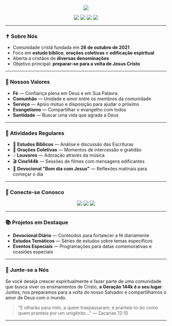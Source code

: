 <p align="center">
  <img src="https://readme-typing-svg.herokuapp.com/?color=475437&size=35&center=true&vCenter=true&width=1000&lines=Seja+bem-vindo+à+Geração+144k!+✝️" />
</p>

<div align="center">
  <img src="https://img.shields.io/badge/Comunidade%20Cristã-1d232e?style=flat-square&logo=discord&logoColor=475437"/>
  <img src="https://img.shields.io/badge/Estudo%20Bíblico%20Diário-1d232e?style=flat-square&logo=book&logoColor=475437"/>
  <img src="https://img.shields.io/badge/Devocionais%20e%20Orações-1d232e?style=flat-square&logo=pray&logoColor=475437"/>
  <img src="https://img.shields.io/badge/Preparação%20para%20a%20Volta%20de%20Cristo-1d232e?style=flat-square&logo=church&logoColor=475437"/>
</div>

---

### ✝️ Sobre Nós

- Comunidade cristã fundada em **26 de outubro de 2021**
- Foco em **estudo bíblico**, **orações coletivas** e **edificação espiritual**
- Aberta a cristãos de **diversas denominações**
- Objetivo principal: **preparar-se para a volta de Jesus Cristo**

---

### 🙌 Nossos Valores

- **Fé** — Confiança plena em Deus e em Sua Palavra
- **Comunhão** — Unidade e amor entre os membros da comunidade
- **Serviço** — Apoio mútuo e disposição para ajudar o próximo
- **Evangelismo** — Compartilhar o evangelho com todos
- **Santidade** — Buscar uma vida que agrada a Deus

---

### 📌 Atividades Regulares

- 📖 **Estudos Bíblicos** — Análise e discussão das Escrituras
- 🙏 **Orações Coletivas** — Momentos de intercessão e gratidão
- 🎶 **Louvores** — Adoração através da música
- 🎬 **Cine144k** — Sessões de filmes com mensagens edificantes
- 🌅 **Devocional "Bom dia com Jesus"** — Reflexões matinais para começar o dia

---

### 🔗 Conecte-se Conosco

<p align="center">
  <a href="https://discord.gg/geracao144k"><img src="https://img.shields.io/badge/Discord-1d232e?style=for-the-badge&logo=discord&logoColor=475437"></a>
  <a href="https://www.youtube.com/@Geracao144k"><img src="https://img.shields.io/badge/YouTube-1d232e?style=for-the-badge&logo=youtube&logoColor=475437"></a>
  <a href="https://www.tiktok.com/@geracao.144k"><img src="https://img.shields.io/badge/TikTok-1d232e?style=for-the-badge&logo=tiktok&logoColor=475437"></a>
</p>

---

### 📚 Projetos em Destaque

- **Devocional Diário** — Conteúdos para fortalecer a fé diariamente
- **Estudos Temáticos** — Séries de estudos sobre temas específicos
- **Eventos Especiais** — Programações para datas comemorativas e ocasiões especiais

---

### 🤝 Junte-se a Nós

Se você deseja crescer espiritualmente e fazer parte de uma comunidade que busca viver os ensinamentos de Cristo, **a Geração 144k é o seu lugar**. Juntos, nos preparamos para a volta do nosso Salvador e compartilhamos o amor de Deus com o mundo.

> "E olharão para mim, a quem traspassaram; e pranteá-lo-ão como quem pranteia por um unigênito..." — Zacarias 12:10

---

